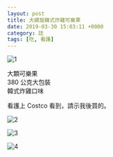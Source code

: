 ```yaml
---
layout: post
title: 大螺旋韓式炸雞可樂果
date: 2019-03-30 15:03:11 +0000
category: 誌
tags: [吃, 看護]
---
```



![1](/blog/assets/images/2019/2px1.jpg)

大顆可樂果<br />
380 公克大包裝<br />
韓式炸雞口味<br />

看護上 Costco 看到，請示我後買的。

<!--more-->

![2](/blog/assets/images/2019/2px2.jpg)

![3](/blog/assets/images/2019/2px3.jpg)

![4](/blog/assets/images/2019/2px3.jpg)
